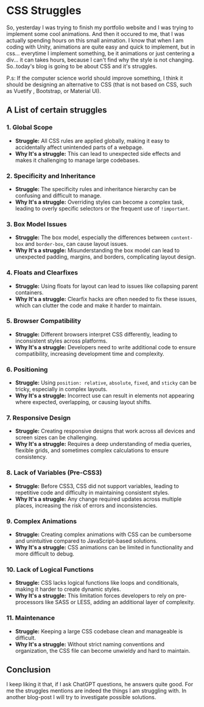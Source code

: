 # CSS Struggles

So, yesterday I was trying to finish my portfolio website and I was trying to implement some cool animations. And then it occured to me, that I was actually spending hours on this small animation. I know that when I am coding with Unity, animations are quite easy and quick to implement, but in css... everytime I implement something, be it animations or just centering a div... it can takes hours, because I can't find why the style is not changing. So..today's blog is going to be about CSS and it's struggles.

P.s: If the computer science world should improve something, I think it should be designing an alternative to CSS (that is not based on CSS, such as Vuetify , Bootstrap, or Material UI).

## A List of certain struggles

### 1. **Global Scope**
   - **Struggle:** All CSS rules are applied globally, making it easy to accidentally affect unintended parts of a webpage.
   - **Why It's a struggle:** This can lead to unexpected side effects and makes it challenging to manage large codebases.

### 2. **Specificity and Inheritance**
   - **Struggle:** The specificity rules and inheritance hierarchy can be confusing and difficult to manage.
   - **Why It's a struggle:** Overriding styles can become a complex task, leading to overly specific selectors or the frequent use of `!important`.

### 3. **Box Model Issues**
   - **Struggle:** The box model, especially the differences between `content-box` and `border-box`, can cause layout issues.
   - **Why It's a struggle:** Misunderstanding the box model can lead to unexpected padding, margins, and borders, complicating layout design.

### 4. **Floats and Clearfixes**
   - **Struggle:** Using floats for layout can lead to issues like collapsing parent containers.
   - **Why It's a struggle:** Clearfix hacks are often needed to fix these issues, which can clutter the code and make it harder to maintain.

### 5. **Browser Compatibility**
   - **Struggle:** Different browsers interpret CSS differently, leading to inconsistent styles across platforms.
   - **Why It's a struggle:** Developers need to write additional code to ensure compatibility, increasing development time and complexity.

### 6. **Positioning**
   - **Struggle:** Using `position: relative`, `absolute`, `fixed`, and `sticky` can be tricky, especially in complex layouts.
   - **Why It's a struggle:** Incorrect use can result in elements not appearing where expected, overlapping, or causing layout shifts.

### 7. **Responsive Design**
   - **Struggle:** Creating responsive designs that work across all devices and screen sizes can be challenging.
   - **Why It's a struggle:** Requires a deep understanding of media queries, flexible grids, and sometimes complex calculations to ensure consistency.

### 8. **Lack of Variables (Pre-CSS3)**
   - **Struggle:** Before CSS3, CSS did not support variables, leading to repetitive code and difficulty in maintaining consistent styles.
   - **Why It's a struggle:** Any change required updates across multiple places, increasing the risk of errors and inconsistencies.

### 9. **Complex Animations**
   - **Struggle:** Creating complex animations with CSS can be cumbersome and unintuitive compared to JavaScript-based solutions.
   - **Why It's a struggle:** CSS animations can be limited in functionality and more difficult to debug.

### 10. **Lack of Logical Functions**
   - **Struggle:** CSS lacks logical functions like loops and conditionals, making it harder to create dynamic styles.
   - **Why It's a struggle:** This limitation forces developers to rely on pre-processors like SASS or LESS, adding an additional layer of complexity.

### 11. **Maintenance**
   - **Struggle:** Keeping a large CSS codebase clean and manageable is difficult.
   - **Why It's a struggle:** Without strict naming conventions and organization, the CSS file can become unwieldy and hard to maintain.

## Conclusion

I keep liking it that, if I ask ChatGPT questions, he answers quite good. For me the struggles mentions are indeed the things I am struggling with. In another blog-post I will try to investigate possible solutions.
